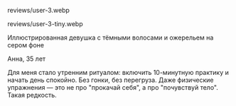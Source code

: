 reviews/user-3.webp

reviews/user-3-tiny.webp

Иллюстрированная девушка с тёмными волосами и ожерельем на сером фоне  

Анна, 35 лет

Для меня стало утренним ритуалом: включить 10-минутную практику и начать день спокойно. Без гонки, без перегруза. Даже физические упражнения — это не про "прокачай себя", а про "почувствуй тело". Такая редкость.  

